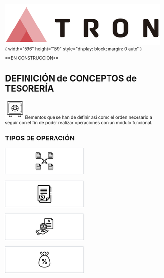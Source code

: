 ![Imagen LOGO](./00-Imagen/logo-TRON.png){ width="596" height="159" style="display: block; margin: 0 auto" }

==EN CONSTRUCCIÓN==

[//]: # (## **FALTA: Completar documentos y links**)

# DEFINICIÓN de CONCEPTOS de TESORERÍA

![Imagen tesorería](./00-Imagen/icono-tesoreria.png)Elementos que se han de definir así como el orden necesario a seguir con el fin de poder realizar operaciones con un módulo funcional.  


## TIPOS DE OPERACIÓN
![Imagen comunes](./00-Imagen/boton-tesoreria-comunes.png "Común")  

![Imagen recibos](./00-Imagen/boton-tesoreria-recibo.png "Recibos")  

![Imagen orden pago](./00-Imagen/boton-tesoreria-orden-pago.png "Órdenes de pago")  

![Imagen comisiones](./00-Imagen/boton-tesoreria-comision.png "Comisiones")  
